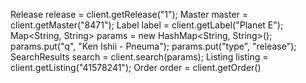 Release release = client.getRelease("1");
Master master = client.getMaster("8471");
Label label = client.getLabel("Planet E");
Map<String, String> params = new HashMap<String, String>();
params.put("q", "Ken Ishii - Pneuma");
params.put("type", "release");
SearchResults search = client.search(params);
Listing listing = client.getListing("41578241");
Order order = client.getOrder()
